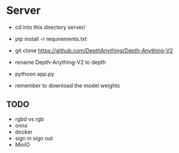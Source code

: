 # Server

- cd into this directory server/
- pip install -r requirements.txt
- git clone https://github.com/DepthAnything/Depth-Anything-V2
- rename Depth-Anything-V2 to depth
- pythoon app.py

- remember to download the model weights

## TODO
- rgbd vs rgb
- onnx
- docker
- sign in sign out
- MinIO
